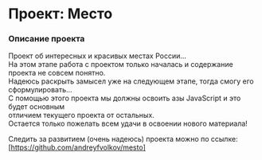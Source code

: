# Проект: Место

### Описание проекта

Проект об интересных и красивых местах России...  
На этом этапе работа с проектом только началась и содержание проекта не совсем понятно.  
Надеюсь раскрыть замысел уже на следующем этапе, тогда смогу его сформулировать...  
С помощью этого проекта мы должны освоить азы JavaScript и это будет основным  
отличием текущего проекта от остальных.  
Остается только пожелать всем удачи в освоении нового материала!

Следить за развитием (очень надеюсь) проекта можно по ссылке:  
[https://github.com/andreyfvolkov/mesto]
